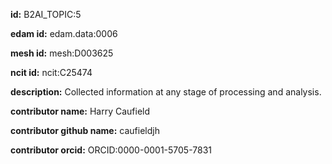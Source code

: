 **id:** B2AI_TOPIC:5

**edam id:** edam.data:0006

**mesh id:** mesh:D003625

**ncit id:** ncit:C25474

**description:** Collected information at any stage of processing and analysis.

**contributor name:** Harry Caufield

**contributor github name:** caufieldjh

**contributor orcid:** ORCID:0000-0001-5705-7831
